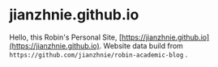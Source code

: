# jianzhnie.github.io
Hello, this Robin's Personal Site, [https://jianzhnie.github.io](https://jianzhnie.github.io). Website data build from  `https://github.com/jianzhnie/robin-academic-blog` .
